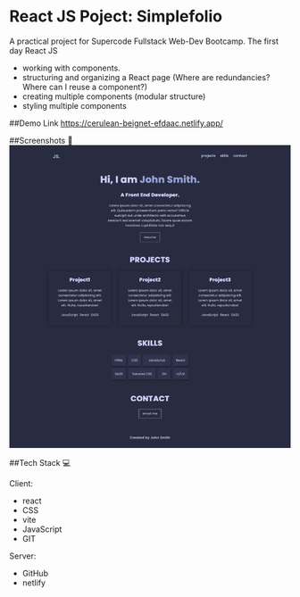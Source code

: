 # React JS Poject: Simplefolio

A practical project for Supercode Fullstack Web-Dev Bootcamp. The first day React JS

- working with components.
- structuring and organizing a React page (Where are redundancies?Where can I reuse a component?)
- creating multiple components (modular structure)
- styling multiple components

##Demo Link
https://cerulean-beignet-efdaac.netlify.app/

##Screenshots 📸
![Screenshot Desktop Version of page](./public/react_simplefolio_sc.png)

##Tech Stack 💻

Client:

- react
- CSS
- vite
- JavaScript
- GIT

Server:

- GitHub
- netlify
